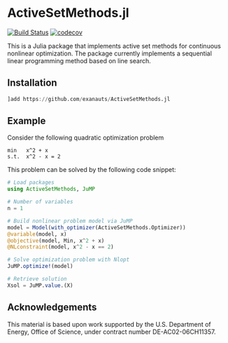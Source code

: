 # ActiveSetMethods.jl
[![Build Status](https://travis-ci.com/exanauts/ActiveSetMethods.svg?token=3N6HLyM8rqygf5Rmoqzp&branch=master)](https://travis-ci.com/exanauts/ActiveSetMethods)
[![codecov](https://codecov.io/gh/exanauts/ActiveSetMethods/branch/master/graph/badge.svg)](https://codecov.io/gh/exanauts/ActiveSetMethods)

This is a Julia package that implements active set methods for continuous nonlinear optimization.
The package currently implements a sequential linear programming method based on line search.

## Installation

```julia
]add https://github.com/exanauts/ActiveSetMethods.jl
```

## Example

Consider the following quadratic optimization problem

```
min   x^2 + x 
s.t.  x^2 - x = 2
```

This problem can be solved by the following code snippet:
```julia
# Load packages
using ActiveSetMethods, JuMP

# Number of variables
n = 1

# Build nonlinear problem model via JuMP
model = Model(with_optimizer(ActiveSetMethods.Optimizer))
@variable(model, x)
@objective(model, Min, x^2 + x)
@NLconstraint(model, x^2 - x == 2)

# Solve optimization problem with Nlopt
JuMP.optimize!(model)

# Retrieve solution
Xsol = JuMP.value.(X)
```

## Acknowledgements

This material is based upon work supported by the U.S. Department of Energy, Office of Science, under contract number DE-AC02-06CH11357.
